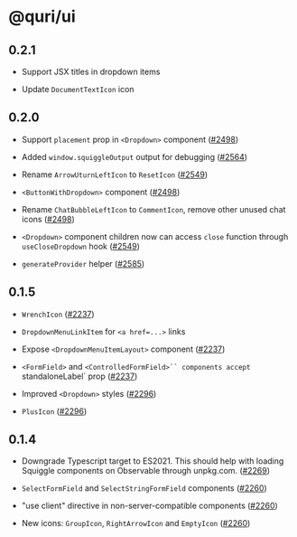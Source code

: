 # @quri/ui

## 0.2.1

- Support JSX titles in dropdown items

- Update `DocumentTextIcon` icon

## 0.2.0

- Support `placement` prop in `<Dropdown>` component ([#2498](https://github.com/quantified-uncertainty/squiggle/pull/2498))

- Added `window.squiggleOutput` output for debugging ([#2564](https://github.com/quantified-uncertainty/squiggle/pull/2564))

- Rename `ArrowUturnLeftIcon` to `ResetIcon` ([#2549](https://github.com/quantified-uncertainty/squiggle/pull/2549))

- `<ButtonWithDropdown>` component ([#2498](https://github.com/quantified-uncertainty/squiggle/pull/2498))

- Rename `ChatBubbleLeftIcon` to `CommentIcon`, remove other unused chat icons ([#2498](https://github.com/quantified-uncertainty/squiggle/pull/2498))

- `<Dropdown>` component children now can access `close` function through `useCloseDropdown` hook ([#2549](https://github.com/quantified-uncertainty/squiggle/pull/2549))

- `generateProvider` helper ([#2585](https://github.com/quantified-uncertainty/squiggle/pull/2585))

## 0.1.5

- `WrenchIcon` ([#2237](https://github.com/quantified-uncertainty/squiggle/pull/2237))

- `DropdownMenuLinkItem` for `<a href=...>` links

- Expose `<DropdownMenuItemLayout>` component ([#2237](https://github.com/quantified-uncertainty/squiggle/pull/2237))

- `<FormField>` and `<ControlledFormField>`` components accept `standaloneLabel\` prop ([#2237](https://github.com/quantified-uncertainty/squiggle/pull/2237))

- Improved `<Dropdown>` styles ([#2296](https://github.com/quantified-uncertainty/squiggle/pull/2296))

- `PlusIcon` ([#2296](https://github.com/quantified-uncertainty/squiggle/pull/2296))

## 0.1.4

- Downgrade Typescript target to ES2021. This should help with loading Squiggle components on Observable through unpkg.com. ([#2269](https://github.com/quantified-uncertainty/squiggle/pull/2269))

- `SelectFormField` and `SelectStringFormField` components ([#2260](https://github.com/quantified-uncertainty/squiggle/pull/2260))

- "use client" directive in non-server-compatible components ([#2260](https://github.com/quantified-uncertainty/squiggle/pull/2260))

- New icons: `GroupIcon`, `RightArrowIcon` and `EmptyIcon` ([#2260](https://github.com/quantified-uncertainty/squiggle/pull/2260))
